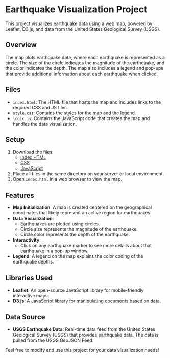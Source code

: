 # Earthquake Visualization Project

This project visualizes earthquake data using a web map, powered by Leaflet, D3.js, and data from the United States Geological Survey (USGS).

## Overview

The map plots earthquake data, where each earthquake is represented as a circle. The size of the circle indicates the magnitude of the earthquake, and the color indicates the depth. The map also includes a legend and pop-ups that provide additional information about each earthquake when clicked.

## Files

- `index.html`: The HTML file that hosts the map and includes links to the required CSS and JS files.
- `style.css`: Contains the styles for the map and the legend.
- `logic.js`: Contains the JavaScript code that creates the map and handles the data visualization.

## Setup

1. Download the files:
   - [Index HTML](sandbox:/mnt/data/index.html)
   - [CSS](sandbox:/mnt/data/style.css)
   - [JavaScript](sandbox:/mnt/data/logic.js)
2. Place all files in the same directory on your server or local environment.
3. Open `index.html` in a web browser to view the map.

## Features

- **Map Initialization**: A map is created centered on the geographical coordinates that likely represent an active region for earthquakes.
- **Data Visualization**:
  - Earthquakes are plotted using circles.
  - Circle size represents the magnitude of the earthquake.
  - Circle color represents the depth of the earthquake.
- **Interactivity**:
  - Click on any earthquake marker to see more details about that earthquake in a pop-up window.
- **Legend**: A legend on the map explains the color coding of the earthquake depths.

## Libraries Used

- **Leaflet**: An open-source JavaScript library for mobile-friendly interactive maps.
- **D3.js**: A JavaScript library for manipulating documents based on data.

## Data Source

- **USGS Earthquake Data**: Real-time data feed from the United States Geological Survey (USGS) that provides earthquake data. The data is pulled from the USGS GeoJSON Feed.

Feel free to modify and use this project for your data visualization needs!

